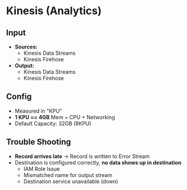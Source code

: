# Kinesis (Analytics)

## Input

- **Sources:** 
  - Kinesis Data Streams
  - Kinesis Firehose
- **Output:**
  - Kinesis Data Streams
  - Kinesis Firehose

## Config

- Measured in "KPU"
- **1 KPU == 4GB** Mem + CPU + Networking
- Default Capacity: 32GB (8KPU)

## Trouble Shooting

- **Record arrives late** &rarr; Record is written to Error Stream
- Destination is configured correctly, **no data shows up in destination**
  - IAM Role Issue
  - Mismatched name for output stream
  - Destination service unavailable (down)